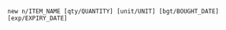 <!-- markdownlint-disable-file first-line-h1 -->
`new n/ITEM_NAME [qty/QUANTITY] [unit/UNIT] [bgt/BOUGHT_DATE] [exp/EXPIRY_DATE]`

